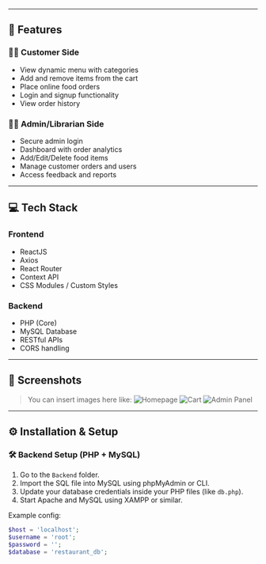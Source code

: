 
---

## 🚀 Features

### 👨‍🍳 Customer Side
- View dynamic menu with categories
- Add and remove items from the cart
- Place online food orders
- Login and signup functionality
- View order history

### 🧑‍💼 Admin/Librarian Side
- Secure admin login
- Dashboard with order analytics
- Add/Edit/Delete food items
- Manage customer orders and users
- Access feedback and reports

---

## 💻 Tech Stack

### Frontend
- ReactJS
- Axios
- React Router
- Context API
- CSS Modules / Custom Styles

### Backend
- PHP (Core)
- MySQL Database
- RESTful APIs
- CORS handling

---

## 📸 Screenshots

> You can insert images here like:
> ![Homepage](./screenshots/homepage.png)
> ![Cart](./screenshots/cart.png)
> ![Admin Panel](./screenshots/admin-dashboard.png)

---

## ⚙️ Installation & Setup

### 🛠️ Backend Setup (PHP + MySQL)

1. Go to the `Backend` folder.
2. Import the SQL file into MySQL using phpMyAdmin or CLI.
3. Update your database credentials inside your PHP files (like `db.php`).
4. Start Apache and MySQL using XAMPP or similar.

Example config:

```php
$host = 'localhost';
$username = 'root';
$password = '';
$database = 'restaurant_db';
